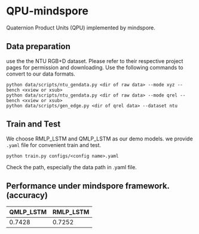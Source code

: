 # QPU-mindspore
Quaternion Product Units (QPU) implemented by mindspore. 

## Data preparation
use the the NTU RGB+D dataset. Please refer to their respective project pages for permission and downloading. Use the following commands to convert to our data formats.
```
python data/scripts/ntu_gendata.py <dir of raw data> --mode xyz --bench <xview or xsub>
python data/scripts/ntu_gendata.py <dir of raw data> --mode qrel --bench <xview or xsub>
python data/scripts/gen_edge.py <dir of qrel data> --dataset ntu
```
## Train and Test
We choose RMLP_LSTM and QMLP_LSTM as our demo models. we provide ```.yaml``` file for convenient train and test.
```
python train.py configs/<config name>.yaml
```
Check the path, especially the data path in .yaml file.

## Performance under mindspore framework.(accuracy)
|  QMLP_LSTM  | RMLP_LSTM  |
|  ----  | ----  |
|  0.7428 |  0.7252 |


